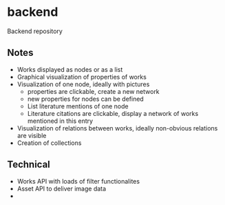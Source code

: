 # backend
Backend repository

## Notes

- Works displayed as nodes or as a list
- Graphical visualization of properties of works
- Visualization of one node, ideally with pictures
    - properties are clickable, create a new network
    - new properties for nodes can be defined
    - List literature mentions of one node
    - Literature citations are clickable, display a network of works mentioned in this entry
- Visualization of relations between works, ideally non-obvious relations are visible
- Creation of collections

## Technical

- Works API with loads of filter functionalites
- Asset API to deliver image data
- 